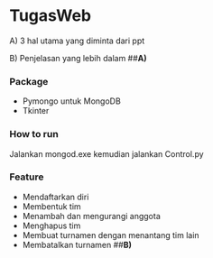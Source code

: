 # TugasWeb
A) 3 hal utama yang diminta dari ppt

B) Penjelasan yang lebih dalam
##**A)**
### **Package**
* Pymongo untuk MongoDB
* Tkinter

### **How to run**
Jalankan mongod.exe kemudian jalankan Control.py

### **Feature**
* Mendaftarkan diri
* Membentuk tim
* Menambah dan mengurangi anggota
* Menghapus tim
* Membuat turnamen dengan menantang tim lain
* Membatalkan turnamen
##**B)**
